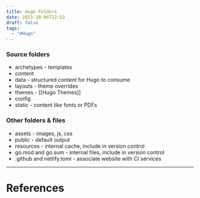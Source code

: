 ```yaml
---
title: Hugo Folders
date: 2023-10-06T22:53
draft: false
tags:
  - "#Hugo"
---
```

### Source folders

- archetypes - templates
- content
- data - structured content for Hugo to consume
- layouts - theme overrides
- themes - [[Hugo Themes]]
- config
- static - content like fonts or PDFs
### Other folders & files

- assets - images, js, css
- public - default output
- resources - internal cache, include in version control
- go.mod and go.sum - internal files, include in version control
- .github and netlify.toml - associate website with CI services

---
# References
